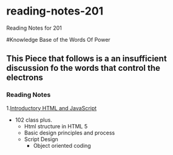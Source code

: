 # reading-notes-201
Reading Notes for 201

#Knowledge Base of the Words Of Power
## This Piece that follows is a an insufficient discussion fo the words that control the electrons

### Reading Notes
1.[Introductory HTML and JavaScript](class-01.md)
 - 102 class plus.
   - Html structure in HTML 5
   - Basic design principles and process
   - Script Design
     - Object oriented coding